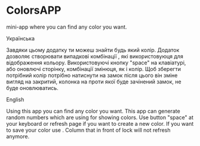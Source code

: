 # ColorsAPP
mini-app where you can find any color you want.

Українська

Завдяки цьому додатку ти можеш знайти будь який колір. Додаток дозволяє створювати випадкові комбінації , які використовуюця для відображення кольору.
Використовуючі кнопку "space" на клавіатурі, або оновлючі сторінку, комбінації змінюця, як і колір.
Щоб зберегти потрібний колір потрібно натиснути на замок
після цього він зміне вигляд на закритий, колонка на проти якої буде зачінений замок, не буде оновлюватись.

English

Using this app you can find any color you want. This app can generate random numbers which are using for showing colors.
Use button "space" at your keyboard or refresh page if you want to create a new color.
If you want to save your color use . Сolumn that in front of lock will not refresh anymore.

